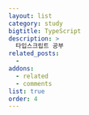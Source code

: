 ```yaml
---
layout: list
category: study
bigtitle: TypeScript
description: >
  타입스크립트 공부
related_posts:
  -
addons:
  - related
  - comments
list: true
order: 4
---
```

